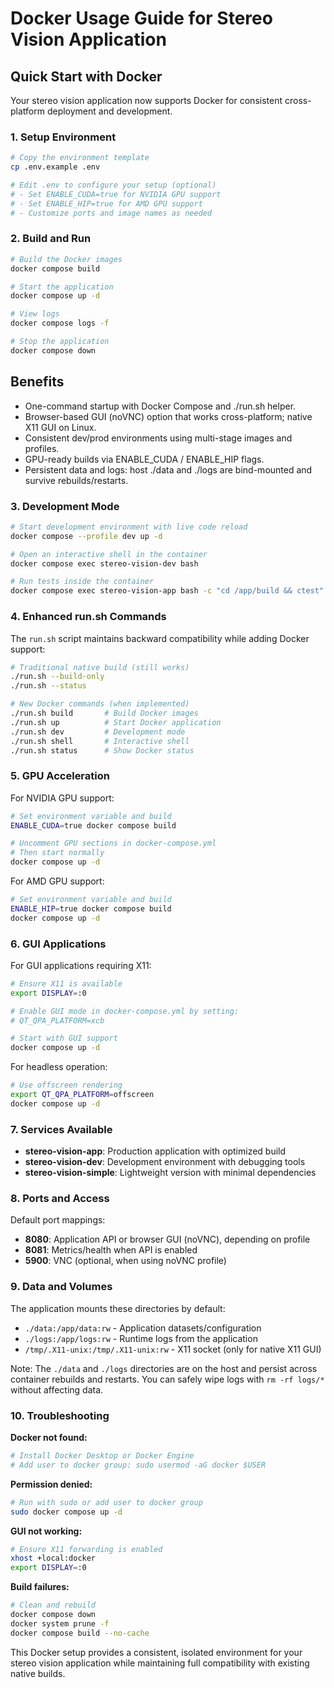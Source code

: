 # Docker Usage Guide for Stereo Vision Application

## Quick Start with Docker

Your stereo vision application now supports Docker for consistent cross-platform deployment and development.

### 1. Setup Environment

```bash
# Copy the environment template
cp .env.example .env

# Edit .env to configure your setup (optional)
# - Set ENABLE_CUDA=true for NVIDIA GPU support
# - Set ENABLE_HIP=true for AMD GPU support
# - Customize ports and image names as needed
```

### 2. Build and Run

```bash
# Build the Docker images
docker compose build

# Start the application
docker compose up -d

# View logs
docker compose logs -f

# Stop the application
docker compose down
```

## Benefits

- One-command startup with Docker Compose and ./run.sh helper.
- Browser-based GUI (noVNC) option that works cross-platform; native X11 GUI on Linux.
- Consistent dev/prod environments using multi-stage images and profiles.
- GPU-ready builds via ENABLE_CUDA / ENABLE_HIP flags.
- Persistent data and logs: host ./data and ./logs are bind-mounted and survive rebuilds/restarts.

### 3. Development Mode

```bash
# Start development environment with live code reload
docker compose --profile dev up -d

# Open an interactive shell in the container
docker compose exec stereo-vision-dev bash

# Run tests inside the container
docker compose exec stereo-vision-app bash -c "cd /app/build && ctest"
```

### 4. Enhanced run.sh Commands

The `run.sh` script maintains backward compatibility while adding Docker support:

```bash
# Traditional native build (still works)
./run.sh --build-only
./run.sh --status

# New Docker commands (when implemented)
./run.sh build       # Build Docker images
./run.sh up          # Start Docker application
./run.sh dev         # Development mode
./run.sh shell       # Interactive shell
./run.sh status      # Show Docker status
```

### 5. GPU Acceleration

For NVIDIA GPU support:

```bash
# Set environment variable and build
ENABLE_CUDA=true docker compose build

# Uncomment GPU sections in docker-compose.yml
# Then start normally
docker compose up -d
```

For AMD GPU support:

```bash
# Set environment variable and build
ENABLE_HIP=true docker compose build
docker compose up -d
```

### 6. GUI Applications

For GUI applications requiring X11:

```bash
# Ensure X11 is available
export DISPLAY=:0

# Enable GUI mode in docker-compose.yml by setting:
# QT_QPA_PLATFORM=xcb

# Start with GUI support
docker compose up -d
```

For headless operation:

```bash
# Use offscreen rendering
export QT_QPA_PLATFORM=offscreen
docker compose up -d
```

### 7. Services Available

- **stereo-vision-app**: Production application with optimized build
- **stereo-vision-dev**: Development environment with debugging tools
- **stereo-vision-simple**: Lightweight version with minimal dependencies

### 8. Ports and Access

Default port mappings:

- **8080**: Application API or browser GUI (noVNC), depending on profile
- **8081**: Metrics/health when API is enabled
- **5900**: VNC (optional, when using noVNC profile)

### 9. Data and Volumes

The application mounts these directories by default:

- `./data:/app/data:rw` - Application datasets/configuration
- `./logs:/app/logs:rw` - Runtime logs from the application
- `/tmp/.X11-unix:/tmp/.X11-unix:rw` - X11 socket (only for native X11 GUI)

Note: The `./data` and `./logs` directories are on the host and persist across container rebuilds and restarts. You can safely wipe logs with `rm -rf logs/*` without affecting data.

### 10. Troubleshooting

**Docker not found:**

```bash
# Install Docker Desktop or Docker Engine
# Add user to docker group: sudo usermod -aG docker $USER
```

**Permission denied:**

```bash
# Run with sudo or add user to docker group
sudo docker compose up -d
```

**GUI not working:**

```bash
# Ensure X11 forwarding is enabled
xhost +local:docker
export DISPLAY=:0
```

**Build failures:**

```bash
# Clean and rebuild
docker compose down
docker system prune -f
docker compose build --no-cache
```

This Docker setup provides a consistent, isolated environment for your stereo vision application while maintaining full compatibility with existing native builds.
